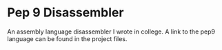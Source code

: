 # Pep 9 Disassembler
 An assembly language disassembler I wrote in college. A link to the pep9 language can be found in the project files. 
